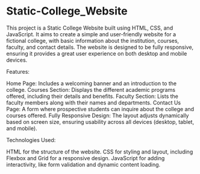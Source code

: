 # Static-College_Website
This project is a Static College Website built using HTML, CSS, and JavaScript. It aims to create a simple and user-friendly website for a fictional college, with basic information about the institution, courses, faculty, and contact details. The website is designed to be fully responsive, ensuring it provides a great user experience on both desktop and mobile devices.

Features:

Home Page: Includes a welcoming banner and an introduction to the college.
Courses Section: Displays the different academic programs offered, including their details and benefits.
Faculty Section: Lists the faculty members along with their names and departments.
Contact Us Page: A form where prospective students can inquire about the college and courses offered.
Fully Responsive Design: The layout adjusts dynamically based on screen size, ensuring usability across all devices (desktop, tablet, and mobile).

Technologies Used:

HTML for the structure of the website.
CSS for styling and layout, including Flexbox and Grid for a responsive design.
JavaScript for adding interactivity, like form validation and dynamic content loading.
